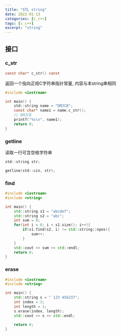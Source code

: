```yaml
---
title: "STL string"
date: 2022-01-13
categories: [c_c++]
tags: [c_c++]
excerpt: "string"
---
```


## 接口

### c_str

```c
const char* c_str() const
```

返回一个指向正规C字符串指针常量, 内容与本string串相同

```c
#include <iostream>

int main() {
    std::string name = "DMJCB";
    const char* name1 = name.c_str();
    // DMJCB
    printf("%s\n", name1);
    return 0;
}
```

### getline

读取一行可含空格字符串

```c
std::string str;

getline(std::cin, str);
```

### find

```c++
#include <iostream>
#include <string>

int main() {
    std::string s1 = "abcdef";
    std::string s2 = "abc";
    int sum = 0;
    for(int i = 0; i < s1.size(); i++){
        if(s1.find(s2, i) != std::string::npos){
            sum++;
        }
    }
    std::cout << sum << std::endl;
    return 0;
}
```

### erase

```c++
#include <iostream>
#include <string>

int main() {
    std::string s = " 123 456237";
    int index = 3;
    int length = 1;
    s.erase(index, length);
    std::cout << s << std::endl;
    
    return 0;
}
```